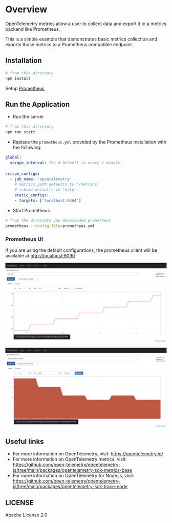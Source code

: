 # Overview

OpenTelemetry metrics allow a user to collect data and export it to a metrics backend like Prometheus.

This is a simple example that demonstrates basic metrics collection and exports those metrics to a Prometheus compatible endpoint.

## Installation

```sh
# from this directory
npm install
```

Setup [Prometheus](https://prometheus.io/docs/prometheus/latest/getting_started/)

## Run the Application

- Run the server

```sh
# from this directory
npm run start
```

- Replace the `prometheus.yml` provided by the Prometheus installation with the following:

```yaml
global:
  scrape_interval: 15s # Default is every 1 minute.

scrape_configs:
  - job_name: 'opentelemetry'
    # metrics_path defaults to '/metrics'
    # scheme defaults to 'http'.
    static_configs:
    - targets: ['localhost:9464']

```

- Start Prometheus

```sh
# from the directory you downloaded prometheus
prometheus --config.file=prometheus.yml
```

### Prometheus UI

If you are using the default configurations, the prometheus client will be available at <http://localhost:9090>

<p align="center"><img src="images/prom-counter.png?raw=true"/></p>
<p align="center"><img src="images/prom-updowncounter.png?raw=true"/></p>

## Useful links

- For more information on OpenTelemetry, visit: <https://opentelemetry.io/>
- For more information on OpenTelemetry metrics, visit: <https://github.com/open-telemetry/opentelemetry-js/tree/main/packages/opentelemetry-sdk-metrics-base>
- For more information on OpenTelemetry for Node.js, visit: <https://github.com/open-telemetry/opentelemetry-js/tree/main/packages/opentelemetry-sdk-trace-node>

## LICENSE

Apache License 2.0
